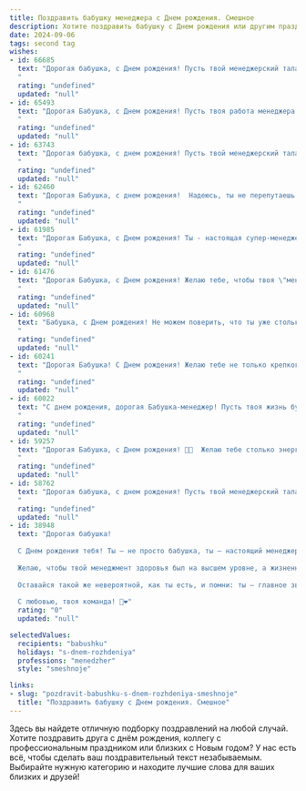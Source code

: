```yaml
---
title: Поздравить бабушку менеджера c Днем рождения. Смешное
description: Хотите поздравить бабушку c Днем рождения или другим праздником? Наш ИИ создаст незабываемое поздравление, а вы обязательно выделитесь среди других.  
date: 2024-09-06
tags: second tag
wishes:
- id: 66685
  text: "Дорогая бабушка, с Днем рождения! Пусть твой менеджерский талант всегда будет востребован, даже если это только для того, чтобы организовать внуков на утреннюю зарядку! 🎉🎂
  "
  rating: "undefined"
  updated: "null"
- id: 65493
  text: "Дорогая Бабушка, с Днем рождения! Пусть твоя работа менеджера всегда приносит тебе удовольствие, а клиентов - только самых благодарных и платежеспособных! 😉🥂
  "
  rating: "undefined"
  updated: "null"
- id: 63743
  text: "Дорогая бабушка, с днем рождения! Пусть твой менеджерский талант процветает, а клиенты всегда будут в восторге от твоих \"продаж\" поцелуев и объятий! 🎉🎂
  "
  rating: "undefined"
  updated: "null"
- id: 62460
  text: "Дорогая Бабушка, с днем рождения!  Надеюсь, ты не перепутаешь этот день с очередным днём распродаж в любимом магазине, ведь сегодня твой день!  Желаю тебе столько же скидок на годы жизни, как в Black Friday,  и чтобы твой менеджерский талант всегда получал заслуженную премию - любовь и уважение близких!
  "
  rating: "undefined"
  updated: "null"
- id: 61985
  text: "Дорогая Бабушка, с Днем рождения! Ты - настоящая супер-менеджер, управляющая нашим семейством с не меньшим профессионализмом, чем в офисе. Желаем тебе, чтобы жизнь кипела, как на корпоративной вечеринке, чтобы тебя окружали только позитивные и благодарные \"клиенты\", а улыбка сиять ярче, чем твой бонус! 🎉
  "
  rating: "undefined"
  updated: "null"
- id: 61476
  text: "Дорогая Бабушка, с Днем рождения! Желаю тебе, чтобы твоя \"менеджерская жилка\" проявила себя в твоем возрасте только в том, чтобы управлять внуками и получать от этого удовольствие! 😜🎉
  "
  rating: "undefined"
  updated: "null"
- id: 60968
  text: "Бабушка, с Днем рождения! Не можем поверить, что ты уже столько лет менеджеришь эту огромную семью, но, честно говоря, у тебя это получается лучше, чем у любого директора крупной компании! 😂  Желаем тебе еще больше сил, креатива и, конечно же, скидок на все! 🎉
  "
  rating: "undefined"
  updated: "null"
- id: 60241
  text: "Дорогая Бабушка! С Днем рождения! Желаю тебе не только крепкого здоровья и бодрости, но и чтобы ты продолжала всех \"управлять\" с таким же энтузиазмом, как менеджером своей семьи! 😉  Пусть твоя жизнь будет полна ярких красок, а улыбка не сходит с лица, даже если ты снова влезла в \"дебри\" семейного бюджета! 🎉
  "
  rating: "undefined"
  updated: "null"
- id: 60022
  text: "С днем рождения, дорогая Бабушка-менеджер! Пусть твоя жизнь будет полна удачных сделок, а пенсия —  непрерывными бонусами! 🥳🎉🍾
  "
  rating: "undefined"
  updated: "null"
- id: 59257
  text: "Дорогая Бабушка, с Днем рождения! 🥳🎉  Желаю тебе столько энергии, сколько ты тратишь на поиски скидок в супермаркете. Пусть твоя жизнь будет такой же насыщенной сделками, как твой рабочий день! 😉  Будь здорова, счастлива и всегда помни, что ты - самая крутая менеджер в мире! 💪❤️
  "
  rating: "undefined"
  updated: "null"
- id: 58762
  text: "Дорогая бабушка, с днем рождения! Пусть твой менеджерский талант проявится в увеличении количества тортов на столе, а креативность - в новых рецептах праздничных блюд! Пусть твоя энергия не иссякнет, а только приумножится, как прибыль в успешной компании. С днем рождения, наша любимая бабуля-менеджер! 🎂🎉
  "
  rating: "undefined"
  updated: "null"
- id: 38948
  text: "Дорогая бабушка!
  
  С Днем рождения тебя! Ты — не просто бабушка, ты — настоящий менеджер по счастью нашей семьи! Каждый твой совет и улыбка — как важный бизнес-курс, который мы с удовольствием проходим с каждым годом!
  
  Желаю, чтобы твой менеджмент здоровья был на высшем уровне, а жизненный баланс всегда поддерживался чашечкой вкусного чая и кусочком торта! Пусть в твоем жизненном проекте никогда не будет дефицита радости и всегда хватает ресурсов для новых задумок!
  
  Оставайся такой же невероятной, как ты есть, и помни: ты — главное звено в нашей команде! С днем рождения, наша любимая капитанша!
  
  С любовью, твоя команда! 🎉❤️"
  rating: "0"
  updated: "null"

selectedValues:
  recipients: "babushku"
  holidays: "s-dnem-rozhdeniya"
  professions: "menedzher"
  style: "smeshnoje"

links:
- slug: "pozdravit-babushku-s-dnem-rozhdeniya-smeshnoje"
  title: "Поздравить бабушку c Днем рождения. Смешное"
---
```


Здесь вы найдете отличную подборку поздравлений на любой случай. 
Хотите поздравить друга с днём рождения, коллегу с профессиональным праздником или близких с Новым годом? У нас есть всё, чтобы сделать ваш поздравительный текст незабываемым. Выбирайте нужную категорию и находите лучшие слова для ваших близких и друзей!
